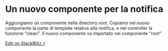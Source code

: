 # Un nuovo componente per la notifica

Aggiungiamo un componente nella directory root.
Copiamo nel nuovo componente la parte di template relativa alla notifica, e nel controller la funzione "clean".
Il nuovo componente va importato nel componente "root"

[Edit on StackBlitz ⚡️](https://stackblitz.com/edit/angular-2wtzrm)
